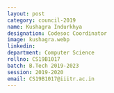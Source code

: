 ```yaml
---
layout: post
category: council-2019
name: Kushagra Indurkhya
designation: Codesoc Coordinator
image: kushagra.webp
linkedin:
department: Computer Science
rollno: CS19B1017
batch: B.Tech 2019-2023
session: 2019-2020
email: CS19B1017@iiitr.ac.in
---
```


<!-- @format -->
